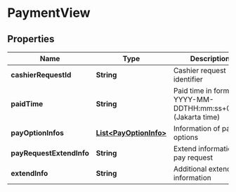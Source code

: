 

# PaymentView


## Properties

| Name | Type | Description | Notes |
|------------ | ------------- | ------------- | -------------|
|**cashierRequestId** | **String** | Cashier request identifier |  [optional] |
|**paidTime** | **String** | Paid time in format YYYY-MM-DDTHH:mm:ss+07:00 (Jakarta time) |  [optional] |
|**payOptionInfos** | [**List&lt;PayOptionInfo&gt;**](PayOptionInfo.md) | Information of pay options |  [optional] |
|**payRequestExtendInfo** | **String** | Extend information of pay request |  [optional] |
|**extendInfo** | **String** | Additional extend information |  [optional] |



